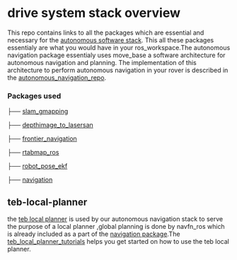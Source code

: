 # drive system stack overview
This repo contains links to all the packages which are essential and necessary for the [autonomous software stack](https://github.com/Adipks/autonomous_navigation/tree/main).
This all these packages essentialy are what you would have in your ros_workspace.The autonomous navigation package essentialy uses move_base a software architecture for autonomous navigation and planning.
The implementation of this architecture to perform autonomous navigation in your rover is described in the [autonomous_navigation_repo](https://github.com/Adipks/autonomous_navigation/tree/main).

### Packages used

├── [slam_gmapping](https://github.com/Adipks/rover_repo/blob/main/README_slam_gmapping.md)

├── [depthimage_to_lasersan](https://github.com/Adipks/rover_repo/blob/main/README_depthimage.md)

├── [frontier_navigation](https://github.com/Adipks/rover_repo/blob/main/README_frontier_navigation.md)

├── [rtabmap_ros](https://github.com/Adipks/rover_repo/blob/main/README_rtabmap_ros.md)

├── [robot_pose_ekf](https://github.com/Adipks/rover_repo/blob/main/REAME_robot_pose_ekf.md)

├── [navigation](https://github.com/Adipks/rover_repo/blob/main/README_navigation.md)

## teb-local-planner
the [teb local planner](https://wiki.ros.org/teb_local_planner) is used by our autonomous navigation stack to serve the purpose of a local planner ,global planning is done by navfn_ros which is already included as a part of the [navigation package](https://github.com/ros-planning/navigation/tree/9ad644198e132d0e950579a3bc72c29da46e60b0).The [teb_local_planner_tutorials](https://github.com/rst-tu-dortmund/teb_local_planner_tutorials) helps you get started on how to use the teb local planner.
